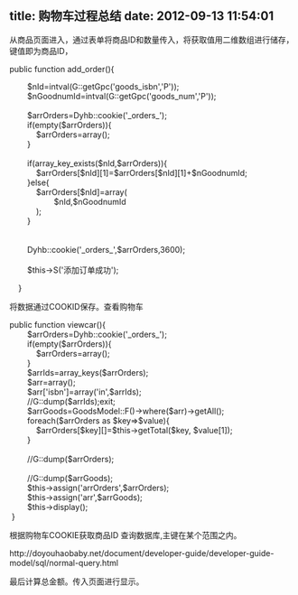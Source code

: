 title: 购物车过程总结
date: 2012-09-13 11:54:01
---

<p>
	从商品页面进入，通过表单将商品ID和数量传入，将获取值用二维数组进行储存，键值即为商品ID，
</p>
<p>
	public function add_order(){
</p>
&nbsp;&nbsp; &nbsp;&nbsp;&nbsp; &nbsp;$nId=intval(G::getGpc('goods_isbn','P'));<br />
&nbsp;&nbsp; &nbsp;&nbsp;&nbsp; &nbsp;$nGoodnumId=intval(G::getGpc('goods_num','P'));<br />
&nbsp;&nbsp; &nbsp;&nbsp;&nbsp; &nbsp;<br />
&nbsp;&nbsp; &nbsp;&nbsp;&nbsp; &nbsp;$arrOrders=Dyhb::cookie('_orders_');<br />
&nbsp;&nbsp; &nbsp;&nbsp;&nbsp; &nbsp;if(empty($arrOrders)){<br />
&nbsp;&nbsp; &nbsp;&nbsp;&nbsp; &nbsp;&nbsp;&nbsp; &nbsp;$arrOrders=array();<br />
&nbsp;&nbsp; &nbsp;&nbsp;&nbsp; &nbsp;}<br />
&nbsp;&nbsp; &nbsp;&nbsp;&nbsp; &nbsp;<br />
&nbsp;&nbsp; &nbsp;&nbsp;&nbsp; &nbsp;if(array_key_exists($nId,$arrOrders)){<br />
&nbsp;&nbsp; &nbsp;&nbsp;&nbsp; &nbsp;&nbsp;&nbsp; &nbsp;$arrOrders[$nId][1]=$arrOrders[$nId][1]+$nGoodnumId;<br />
&nbsp;&nbsp; &nbsp;&nbsp;&nbsp; &nbsp;}else{&nbsp;&nbsp; &nbsp;<br />
&nbsp;&nbsp; &nbsp;&nbsp;&nbsp; &nbsp;&nbsp;&nbsp; &nbsp;$arrOrders[$nId]=array(<br />
&nbsp;&nbsp; &nbsp;&nbsp;&nbsp; &nbsp;&nbsp;&nbsp; &nbsp;&nbsp;&nbsp; &nbsp;&nbsp;&nbsp; &nbsp;$nId,$nGoodnumId<br />
&nbsp;&nbsp; &nbsp;&nbsp;&nbsp; &nbsp;&nbsp;&nbsp; &nbsp;);<br />
&nbsp;&nbsp; &nbsp;&nbsp;&nbsp; &nbsp;}<br />
&nbsp;&nbsp; &nbsp;&nbsp;&nbsp; &nbsp;<br />
&nbsp;&nbsp; &nbsp;&nbsp;&nbsp; &nbsp;<br />
&nbsp;&nbsp; &nbsp;&nbsp;&nbsp; &nbsp;Dyhb::cookie('_orders_',$arrOrders,3600);<br />
&nbsp;&nbsp; &nbsp;&nbsp;&nbsp; &nbsp;<br />
&nbsp;&nbsp; &nbsp;&nbsp;&nbsp; &nbsp;$this-&gt;S('添加订单成功');<br />
<p>
	&nbsp;&nbsp; &nbsp;}
</p>
<p>
	将数据通过COOKID保存。查看购物车
</p>
<p>
	public function viewcar(){<br />
&nbsp;&nbsp; &nbsp;&nbsp;&nbsp; &nbsp;$arrOrders=Dyhb::cookie('_orders_');<br />
&nbsp;&nbsp; &nbsp;&nbsp;&nbsp; &nbsp;if(empty($arrOrders)){<br />
&nbsp;&nbsp; &nbsp;&nbsp;&nbsp; &nbsp;&nbsp;&nbsp; &nbsp;$arrOrders=array();<br />
&nbsp;&nbsp; &nbsp;&nbsp;&nbsp; &nbsp;}<br />
&nbsp;&nbsp; &nbsp;&nbsp;&nbsp; &nbsp;$arrIds=array_keys($arrOrders);<br />
&nbsp;&nbsp; &nbsp;&nbsp;&nbsp; &nbsp;$arr=array();<br />
&nbsp;&nbsp; &nbsp;&nbsp;&nbsp; &nbsp;$arr['isbn']=array('in',$arrIds);<br />
&nbsp;&nbsp; &nbsp;&nbsp;&nbsp; &nbsp;//G::dump($arrIds);exit;<br />
&nbsp;&nbsp; &nbsp;&nbsp;&nbsp; &nbsp;$arrGoods=GoodsModel::F()-&gt;where($arr)-&gt;getAll();<br />
&nbsp;&nbsp; &nbsp;&nbsp;&nbsp; &nbsp;foreach($arrOrders as $key=&gt;$value){<br />
&nbsp;&nbsp; &nbsp;&nbsp;&nbsp; &nbsp;&nbsp;&nbsp; &nbsp;$arrOrders[$key][]=$this-&gt;getTotal($key, $value[1]);<br />
&nbsp;&nbsp; &nbsp;&nbsp;&nbsp; &nbsp;}<br />
&nbsp;&nbsp; &nbsp;&nbsp;&nbsp; &nbsp;<br />
&nbsp;&nbsp; &nbsp;&nbsp;&nbsp; &nbsp;//G::dump($arrOrders);<br />
&nbsp;&nbsp; &nbsp;&nbsp;&nbsp; &nbsp;<br />
&nbsp;&nbsp; &nbsp;&nbsp;&nbsp; &nbsp;//G::dump($arrGoods);<br />
&nbsp;&nbsp; &nbsp;&nbsp;&nbsp; &nbsp;$this-&gt;assign('arrOrders',$arrOrders);<br />
&nbsp;&nbsp; &nbsp;&nbsp;&nbsp; &nbsp;$this-&gt;assign('arr',$arrGoods);<br />
&nbsp;&nbsp; &nbsp;&nbsp;&nbsp; &nbsp;$this-&gt;display();<br />
&nbsp;}
</p>
<p>
	根据购物车COOKIE获取商品ID 查询数据库,主键在某个范围之内。
</p>
<p>
	http://doyouhaobaby.net/document/developer-guide/developer-guide-model/sql/normal-query.html
</p>
<p>
	最后计算总金额。传入页面进行显示。
</p>